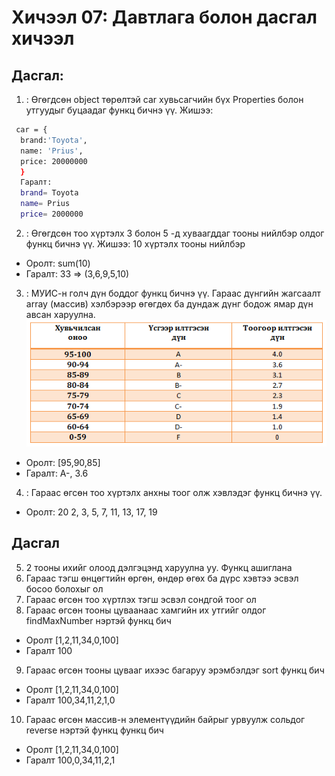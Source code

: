 # Хичээл 07: Давтлага болон дасгал хичээл

## Дасгал:

1. : Өгөгдсөн object төрөлтэй car хувьсагчийн бүх Properties болон утгуудыг буцаадаг функц бичнэ үү. Жишээ:

```sh
 car = {
  brand:'Toyota',
  name: 'Prius',
  price: 20000000
  }
  Гаралт:
  brand= Toyota
  name= Prius
  price= 2000000
```

2. : Өгөгдсөн тоо хүртэлх 3 болон 5 -д хуваагддаг тооны нийлбэр олдог функц бичнэ үү. Жишээ: 10 хүртэлх тооны нийлбэр

- Оролт: sum(10)
- Гаралт: 33 => (3,6,9,5,10)

3. : МУИС-н голч дүн боддог функц бичнэ үү.
   Гараас дүнгийн жагсаалт array (массив) хэлбэрээр өгөгдөх ба дундаж дүнг бодож ямар дүн авсан харуулна.
   ![Alt text](image-3.png)

- Оролт: [95,90,85]
- Гаралт: A-, 3.6

4. : Гараас өгсөн тоо хүртэлх анхны тоог олж хэвлэдэг функц бичнэ үү.

- Оролт: 20
  2, 3, 5, 7, 11, 13, 17, 19

## Дасгал

5. 2 тооны ихийг олоод дэлгэцэнд харуулна уу. Функц ашиглана
6. Гараас тэгш өнцөгтийн өргөн, өндөр өгөх ба дүрс хэвтээ эсвэл босоо болохыг ол
7. Гараас өгсөн тоо хүртлэх тэгш эсвэл сондгой тоог ол
8. Гараас өгсөн тооны цуваанаас хамгийн их утгийг олдог findMaxNumber нэртэй функц бич

- Оролт [1,2,11,34,0,100]
- Гаралт 100

9. Гараас өгсөн тооны цувааг ихээс багаруу эрэмбэлдэг sort функц бич

- Оролт [1,2,11,34,0,100]
- Гаралт 100,34,11,2,1,0

10. Гараас өгсөн массив-н элементүүдийн байрыг урвуулж сольдог reverse нэртэй функц функц бич

- Оролт [1,2,11,34,0,100]
- Гаралт 100,0,34,11,2,1
